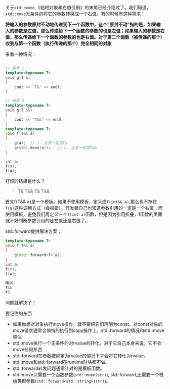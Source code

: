 关于`std::move`,《临时对象和右值引用》的末尾已经介绍过了。我们知道，`std::move`无条件的将它的参数转换成一个右值。有的时候有这种需求：

**将输入的参数原封不动地传递到下一个函数中，这个“原封不动”指的是，如果输入的参数是左值，那么传递给下一个函数的参数的也是左值；如果输入的参数是右值，那么传递给下一个函数的参数的也是右值。对于第二个函数（被传递的那个）收到与第一个函数（执行传递的那个）完全相同的对象**

来看一种情况：

```cpp

// 版本 1
template<typename T>
void g(T &)
{
    cout << "T&" << endl;
}

// 版本 2
template<typename T>
void g(T &&)
{
    cout << "T&&" << endl;
}
template<typename T>
void f(T&& a)
{
    g(a);  // 1. 这里一定是T&
    g(std::move(a));   // 2. 这里一定是T&&
}

int a;
f(0);
f(a);
```

打印的结果是什么？

> T&
> T&&
> T&
> T&&

首先f(T&& a)是一个模板。如果不使用模板，定义成`f(int&& a)`,那么也不存在`f(a)`这种调用方式（会报错），开发者自己也知道参数引用的一定是一个右值；而使用模板，避免我们再定义一个`f(int a)`函数，但是因为引用折叠，f函数的里面就不好判断参数引用的是左值还是右值了。

std::forward提供解决方案：

```cpp
template<typename T>
void f(T&& a)
{
	g(std::forward<T>(a));  
}
int a;
f(0);
f(a);

输出：
T&&
T&
```

问题就解决了！

要记住的东西

* 如果你想对对象执行move操作，就不要把它们声明为const，对const对象的move请求通常会悄悄的执行到copy操作上。std::forward的情况和std::move类似
* std::move执行一个无条件的对rvalue的转化。对于它自己本身来说，它不会move任何东西
* std::forward在参数被绑定为rvalue的情况下才会将它转化为rvalue。
* std::move和std::forward在runtime时啥都不做。
* std::forward转发问题通常针对的是模板函数。
* std::move只需要一个函数参数(`std::move(str)`), std::forward,还需要一个模板类型参数(`std::forward<std::string>(str)`)。